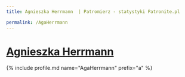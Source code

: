 ```yaml
---
title: Agnieszka Herrmann  | Patromierz - statystyki Patronite.pl

permalink: /AgaHerrmann
---
```


# [Agnieszka Herrmann ](https://patronite.pl/AgaHerrmann)

{% include profile.md name="AgaHerrmann" prefix="a" %}
